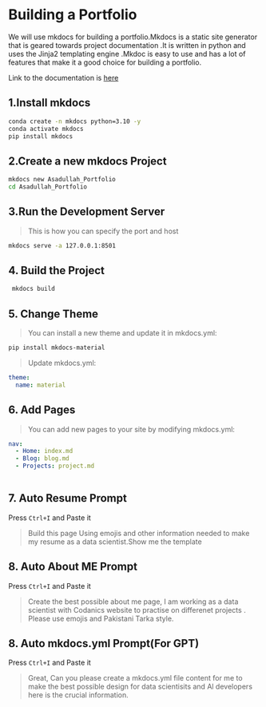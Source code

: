 # **Building a Portfolio**

We will use mkdocs for building a portfolio.Mkdocs is a static site generator that is geared towards project documentation .It is written in python and uses the Jinja2 templating engine .Mkdoc is easy to use and has a lot of features that make it a good choice for building a portfolio.

Link to the documentation is [here](https://mkdocs.org/getting-started/)

## **1.Install mkdocs**
```bash
conda create -n mkdocs python=3.10 -y
conda activate mkdocs
pip install mkdocs
```

## **2.Create a new mkdocs Project**
```bash
mkdocs new Asadullah_Portfolio
cd Asadullah_Portfolio
```

## **3.Run the Development Server**

> This is how you can specify the  port and host
```bash
mkdocs serve -a 127.0.0.1:8501
```

## **4. Build the Project**
```bash
 mkdocs build
```
## **5. Change Theme**
> You can install a new theme and update it in mkdocs.yml: 
``` bash
pip install mkdocs-material 
```
> Update mkdocs.yml:
```yml
theme:
  name: material
```

## **6. Add Pages**
> You can add new pages to your site by modifying mkdocs.yml:
``` yml
nav: 
  - Home: index.md
  - Blog: blog.md
  - Projects: project.md
  
```

## **7. Auto Resume Prompt** 
Press `Ctrl+I` and Paste it
> Build this page Using emojis and other information needed to make my resume as a data scientist.Show me the template

## **8. Auto About ME Prompt** 
Press `Ctrl+I` and Paste it
> Create the best possible about me page, I am working as a data scientist with Codanics website to practise on differenet projects . Please use emojis and Pakistani Tarka style.
## **8. Auto mkdocs.yml Prompt(For GPT)** 
Press `Ctrl+I` and Paste it
> Great, Can you please create a mkdocs.yml file content for me to make the best possible design for data scientisits and Al developers here is the crucial information.